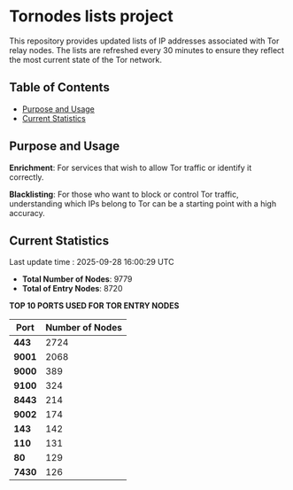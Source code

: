 # Tornodes lists project

This repository provides updated lists of IP addresses associated with Tor relay nodes. The lists are refreshed every 30 minutes to ensure they reflect the most current state of the Tor network.

## Table of Contents

- [Purpose and Usage](#purpose-and-usage)
- [Current Statistics](#current-statistics)


## Purpose and Usage

**Enrichment**: For services that wish to allow Tor traffic or identify it correctly.

**Blacklisting**: For those who want to block or control Tor traffic, understanding which IPs belong to Tor can be a starting point with a high accuracy.

## Current Statistics

Last update time : 2025-09-28 16:00:29 UTC

- **Total Number of Nodes**: 9779
- **Total of Entry Nodes**: 8720

**TOP 10 PORTS USED FOR TOR ENTRY NODES**

| **Port** | **Number of Nodes** |
|------|-----------------|
| **443**   | 2724  |
| **9001**   | 2068  |
| **9000**   | 389  |
| **9100**   | 324  |
| **8443**   | 214  |
| **9002**   | 174  |
| **143**   | 142  |
| **110**   | 131  |
| **80**   | 129  |
| **7430**   | 126  |

